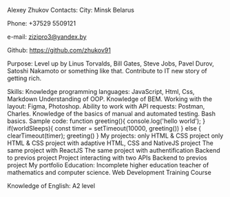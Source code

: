 Alexey Zhukov
Contacts:
City:
Minsk Belarus

Phone:
+37529 5509121

e-mail:
zizipro3@yandex.by

Github:
https://github.com/zhukov91

Purpose:
Level up by Linus Torvalds, Bill Gates, Steve Jobs, Pavel Durov, Satoshi Nakamoto or something like that. Contribute to IT new story of getting rich.

Skills:
Knowledge programming languages:
JavaScript,
Html,
Css,
Markdown
Understanding of OOP.
Knowledge of BEM.
Working with the layout:
Figma,
Photoshop.
Ability to work with API requests:
Postman,
Charles.
Knowledge of the basics of manual and automated testing.
Bash basics.
Sample code:
function greeting(){
  console.log('hello world');
}
if(worldSleeps){
  const timer = setTimeout(10000, greeting())
} else {
  clearTimeout(timer);
  greeting()
}
My projects:
only HTML & CSS project
only HTML & CSS project with adaptive
HTML, CSS and NativeJS project
The same project with ReactJS
The same project with authentification
Backend to previos project
Project interacting with two APIs
Backend to previos project
My portfolio
Education:
Incomplete higher education teacher of mathematics and computer science. Web Development Training Course

Knowledge of English:
A2 level